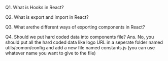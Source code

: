 Q1. What is Hooks in React?

Q2. What is export and import in React?

Q3. What arethe different ways of exporting components in React?

Q4. Should we put hard coded data into components file?
Ans. No, you should put all the hard coded data like logo URL in a seperate folder named utils/comon/config and add a new file named constants.js (you can use whatever name you want to give to the file)